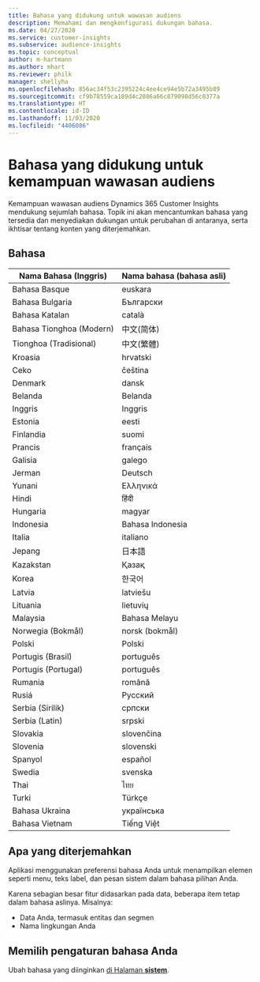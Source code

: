 ```yaml
---
title: Bahasa yang didukung untuk wawasan audiens
description: Memahami dan mengkonfigurasi dukungan bahasa.
ms.date: 04/27/2020
ms.service: customer-insights
ms.subservice: audience-insights
ms.topic: conceptual
author: m-hartmann
ms.author: mhart
ms.reviewer: philk
manager: shellyha
ms.openlocfilehash: 856ac34f53c2395224c4ee4ce94e5b72a3495b89
ms.sourcegitcommit: cf9b78559ca189d4c2086a66c879098d56c0377a
ms.translationtype: HT
ms.contentlocale: id-ID
ms.lasthandoff: 11/03/2020
ms.locfileid: "4406086"
---
```

# <a name="supported-languages-for-audience-insights-capability"></a>Bahasa yang didukung untuk kemampuan wawasan audiens

Kemampuan wawasan audiens Dynamics 365 Customer Insights mendukung sejumlah bahasa. Topik ini akan mencantumkan bahasa yang tersedia dan menyediakan dukungan untuk perubahan di antaranya, serta ikhtisar tentang konten yang diterjemahkan.

## <a name="languages"></a>Bahasa

| Nama Bahasa (Inggris)|  Nama bahasa (bahasa asli) |
| ------------- | ------------- |
| Bahasa Basque | euskara |
| Bahasa Bulgaria | Български |
| Bahasa Katalan | català |
| Bahasa Tionghoa (Modern) | 中文(简体) |
| Tionghoa (Tradisional) | 中文(繁體) |
| Kroasia | hrvatski |
| Ceko | čeština |
| Denmark | dansk |
| Belanda | Belanda |
| Inggris | Inggris |
| Estonia | eesti |
| Finlandia | suomi |
| Prancis | français |
| Galisia | galego |
| Jerman | Deutsch |
| Yunani | Ελληνικά |
| Hindi | हिंदी |
| Hungaria | magyar |
| Indonesia | Bahasa Indonesia |
| Italia | italiano |
| Jepang | 日本語 |
| Kazakstan | Қазақ |
| Korea | 한국어 |
| Latvia | latviešu |
| Lituania | lietuvių |
| Malaysia | Bahasa Melayu |
| Norwegia (Bokmål) | norsk (bokmål) |
| Polski | Polski |
| Portugis (Brasil) | português |
| Portugis (Portugal) | português |
| Rumania | română |
| Rusiá | Русский |
| Serbia (Sirilik) | српски |
| Serbia (Latin) | srpski |
| Slovakia | slovenčina |
| Slovenia | slovenski |
| Spanyol | español |
| Swedia | svenska |
| Thai | ไทย |
| Turki | Türkçe |
| Bahasa Ukraina | українська |
| Bahasa Vietnam | Tiếng Việt |

## <a name="whats-translated"></a>Apa yang diterjemahkan

Aplikasi menggunakan preferensi bahasa Anda untuk menampilkan elemen seperti menu, teks label, dan pesan sistem dalam bahasa pilihan Anda.

Karena sebagian besar fitur didasarkan pada data, beberapa item tetap dalam bahasa aslinya. Misalnya:

- Data Anda, termasuk entitas dan segmen
- Nama lingkungan Anda

## <a name="choose-your-language-settings"></a>Memilih pengaturan bahasa Anda  

Ubah bahasa yang diinginkan [di Halaman **sistem**](system.md).
